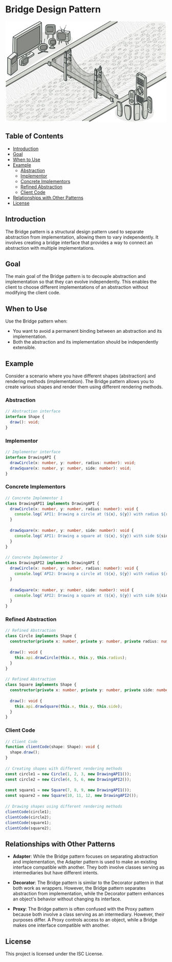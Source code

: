 # Bridge Design Pattern

![Bridge](../../assets/bridge_image.png)

## Table of Contents

- [Introduction](#introduction)
- [Goal](#goal)
- [When to Use](#when-to-use)
- [Example](#example)
  - [Abstraction](#abstraction)
  - [Implementor](#implementor)
  - [Concrete Implementors](#concrete-implementors)
  - [Refined Abstraction](#refined-abstraction)
  - [Client Code](#client-code)
- [Relationships with Other Patterns](#relationships-with-other-patterns)
- [License](#license)

## Introduction

The Bridge pattern is a structural design pattern used to separate abstraction from implementation, allowing them to vary independently. It involves creating a bridge interface that provides a way to connect an abstraction with multiple implementations.

## Goal

The main goal of the Bridge pattern is to decouple abstraction and implementation so that they can evolve independently. This enables the client to choose different implementations of an abstraction without modifying the client code.

## When to Use

Use the Bridge pattern when:

- You want to avoid a permanent binding between an abstraction and its implementation.
- Both the abstraction and its implementation should be independently extensible.

## Example

Consider a scenario where you have different shapes (abstraction) and rendering methods (implementation). The Bridge pattern allows you to create various shapes and render them using different rendering methods.

### Abstraction

```typescript
// Abstraction interface
interface Shape {
  draw(): void;
}
```

### Implementor

```typescript
// Implementor interface
interface DrawingAPI {
  drawCircle(x: number, y: number, radius: number): void;
  drawSquare(x: number, y: number, side: number): void;
}
```

### Concrete Implementors

```typescript
// Concrete Implementor 1
class DrawingAPI1 implements DrawingAPI {
  drawCircle(x: number, y: number, radius: number): void {
    console.log(`API1: Drawing a circle at (${x}, ${y}) with radius ${radius}`);
  }

  drawSquare(x: number, y: number, side: number): void {
    console.log(`API1: Drawing a square at (${x}, ${y}) with side ${side}`);
  }
}

// Concrete Implementor 2
class DrawingAPI2 implements DrawingAPI {
  drawCircle(x: number, y: number, radius: number): void {
    console.log(`API2: Drawing a circle at (${x}, ${y}) with radius ${radius}`);
  }

  drawSquare(x: number, y: number, side: number): void {
    console.log(`API2: Drawing a square at (${x}, ${y}) with side ${side}`);
  }
}
```

### Refined Abstraction

```typescript
// Refined Abstraction
class Circle implements Shape {
  constructor(private x: number, private y: number, private radius: number, private api: DrawingAPI) {}

  draw(): void {
    this.api.drawCircle(this.x, this.y, this.radius);
  }
}

// Refined Abstraction
class Square implements Shape {
  constructor(private x: number, private y: number, private side: number, private api: DrawingAPI) {}

  draw(): void {
    this.api.drawSquare(this.x, this.y, this.side);
  }
}
```

### Client Code

```typescript
// Client Code
function clientCode(shape: Shape): void {
  shape.draw();
}

// Creating shapes with different rendering methods
const circle1 = new Circle(1, 2, 3, new DrawingAPI1());
const circle2 = new Circle(4, 5, 6, new DrawingAPI2());

const square1 = new Square(7, 8, 9, new DrawingAPI1());
const square2 = new Square(10, 11, 12, new DrawingAPI2());

// Drawing shapes using different rendering methods
clientCode(circle1);
clientCode(circle2);
clientCode(square1);
clientCode(square2);
```

## Relationships with Other Patterns

- **Adapter**: While the Bridge pattern focuses on separating abstraction and implementation, the Adapter pattern is used to make an existing interface compatible with another. They both involve classes serving as intermediaries but have different intents.

- **Decorator**: The Bridge pattern is similar to the Decorator pattern in that both work as wrappers. However, the Bridge pattern separates abstraction from implementation, while the Decorator pattern enhances an object's behavior without changing its interface.

- **Proxy**: The Bridge pattern is often confused with the Proxy pattern because both involve a class serving as an intermediary. However, their purposes differ. A Proxy controls access to an object, while a Bridge makes one interface compatible with another.

## License

This project is licensed under the ISC License.